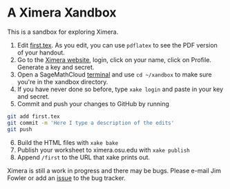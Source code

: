 # A Ximera Xandbox

This is a sandbox for exploring Ximera.

1. Edit [first.tex](./first.tex).  As you edit, you can use `pdflatex` to see the PDF version of your handout.
2. Go to the [Ximera website](http://ximera.osu.edu/), login, click on your name, click on Profile.  Generate a key and secret.
3. Open a SageMathCloud [terminal](../terminal.term) and use `cd ~/xandbox` to make sure you're in the xandbox directory.
4. If you have never done so before, type `xake login` and paste in your key and secret.
5. Commit and push your changes to GitHub by running
```bash
git add first.tex
git commit -m 'Here I type a description of the edits'
git push
```
6. Build the HTML files with `xake bake`
7. Publish your worksheet to ximera.osu.edu with `xake publish`
8. Append `/first` to the URL that xake prints out.

Ximera is still a work in progress and there may be bugs.  Please e-mail Jim Fowler or add an [issue](https://github.com/kisonecat/ximera/issues) to the bug tracker.